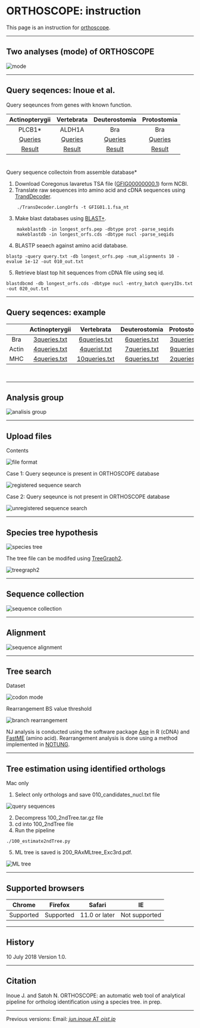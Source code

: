 # ORTHOSCOPE: instruction
This page is an instruction for [orthoscope](https://fish-evol.unit.oist.jp/yurai/index.html).

---

## Two analyses (mode) of ORTHOSCOPE
![mode](images/mode.jpg)

---

## Query seqences: Inoue et al.
Query seqeunces from genes with known function.

| Actinopterygii | Vertebrata | Deuterostomia | Protostomia |
:---: | :---: | :---: | :---:
| PLCB1* | ALDH1A | Bra | Bra |
| [Queries][t1-1] | [Queries][t1-2] | [Queries][t1-3] | [Queries][t1-4] |
| [Result][t1-5] | [Result][t1-6] | [Result][t1-7] | [Result][t1-8] |

[t1-1]:images/ActinopterygianPLCB1.txt.tar.gz
[t1-2]:images/VertebrateALDH1A.txt.tar.gz
[t1-3]:images/DeuterostomeBra.txt.tar.gz
[t1-4]:images/ProtostomeBra.txt.tar.gz
[t1-5]:images/ActinopterygianPLCB1.tar.gz
[t1-6]:images/VertebrateALDH1A.tar.gz
[t1-7]:images/DeuterostomeBra.tar.gz
[t1-8]:images/ProtostomeBra.tar.gz  

#         
Query sequence collectoin from assemble database*

1. Download Coregonus lavaretus TSA file ([GFIG00000000.1](https://www.ncbi.nlm.nih.gov/nuccore/GFIG00000000.1)) form NCBI.
2. Translate raw sequences into amino acid and cDNA sequences using [TrandDecoder](https://github.com/TransDecoder/TransDecoder/wiki).
```
    ./TransDecoder.LongOrfs -t GFIG01.1.fsa_nt
```
3. Make blast databases using [BLAST+](https://blast.ncbi.nlm.nih.gov/Blast.cgi?CMD=Web&PAGE_TYPE=BlastDocs&DOC_TYPE=Download).
```
    makeblastdb -in longest_orfs.pep -dbtype prot -parse_seqids 
    makeblastdb -in longest_orfs.cds -dbtype nucl -parse_seqids
```
4. BLASTP seaech against amino acid database.
```
blastp -query query.txt -db longest_orfs.pep -num_alignments 10 -evalue 1e-12 -out 010_out.txt
```
5. Retrieve blast top hit sequences from cDNA file using seq id.
```
blastdbcmd -db longest_orfs.cds -dbtype nucl -entry_batch queryIDs.txt -out 020_out.txt
```
---
## Query seqences: example

|   | Actinopterygii | Vertebrata | Deuterostomia | Protostomia |
| :---: | :---: | :---: | :---: | :---:
| Bra | [3queries.txt][t2-1] | [6queries.txt][t2-2] | [6queries.txt][t2-3] | [3queries.txt][t2-4] |
| Actin | [4queries.txt][t2-5] | [4querist.txt][t2-6] | [7queries.txt][t2-7] | [9queries.txt][t2-8] |
| MHC | [4queries.txt][t2-9] | [10queries.txt][t2-10] | [6queries.txt][t2-11] | [2queries.txt][t2-12] |

[t2-1]:images/Actinopterygii_Bra3queries.txt.tar.gz
[t2-2]:images/Vertebrata_Bra6queries.txt.tar.gz
[t2-3]:images/Deuterostomia_Bra6queries.txt.tar.gz
[t2-4]:images/Protostomia_Bra3queries.txt.tar.gz
[t2-5]:images/Actinopterygii_Actin_4queries.txt.tar.gz
[t2-6]:images/Vertebrate_Actin_4queries.txt.tar.gz
[t2-7]:images/Deuterostomia_Actin_7queries.txt.tar.gz
[t2-8]:images/Protostomia_Actin_9queries.txt.tar.gz
[t2-9]:images/Actinopterygii_MHC_4queries.txt.tar.gz
[t2-10]:images/Vertebrate_MHC_10queries.txt.tar.gz
[t2-11]:images/Deuterostomia_MHC6spp.txt.tar.gz
[t2-12]:images/Protostomia_MHC.txt.tar.gz

<br />

---
## Analysis group
![analisis group](images/analysisGroup.jpg)

---
## Upload files
Contents

![file format](images/UplodFile.jpg)

Case 1: Query seqeunce is present in ORTHOSCOPE database

![registered sequence search](images/example1.jpg)

Case 2: Query seqeunce is not present in ORTHOSCOPE database

![unregistered sequence search](images/yourOwnSequence.jpg)

---
## Species tree hypothesis

![species tree](images/Metazoa.tre.jpg)

The tree file can be modifed using [TreeGraph2](http://treegraph.bioinfweb.info/).

![treegraph2](images/treeGraph2.jpg)

---
## Sequence collection
![sequence collection](images/BlastEvalue.jpg)

---
## Alignment
![sequence alignment](images/Aligned-site_rate.jpg)

---
## Tree search
Dataset

![codon mode](images/dataset.jpg)

Rearrangement BS value threshold 

![branch rearrangement](images/rearrangeBS.jpg)

NJ analysis is conducted using the software package [Ape](https://cran.r-project.org/web/packages/ape/ape.pdf) in R (cDNA) and [FastME](http://www.atgc-montpellier.fr/fastme/) (amino acid). Rearrangement analysis is done using a method implemented in [NOTUNG](http://www.cs.cmu.edu/~durand/Notung/).

---
## Tree estimation using identified orthologs
Mac only
1. Select only orthologs and save 010_candidates_nucl.txt file

![query sequences](images/treeSearchWithOrthologs.jpg)

2. Decompress 100_2ndTree.tar.gz file
3. cd into 100_2ndTree file
4. Run the pipeline
```
./100_estimate2ndTree.py
```
5. ML tree is saved is 200_RAxMLtree_Exc3rd.pdf.

![ML tree](images/200_RAxMLtree_Exc3rd.jpg)

---
## Supported browsers
Chrome | Firefox | Safari | IE
:---: | :---: | :---: | :---:
Supported | Supported | 11.0 or later | Not supported

---
## History
10 July 2018 	Version 1.0.

---
## Citation
Inoue J. and Satoh N. ORTHOSCOPE: an automatic web tool of analytical pipeline for ortholog identification using a species tree. in prep.

---
Previous versions: 
Email: [_jun.inoue_ AT _oist.jp_](http://www.geocities.jp/ancientfishtree/index_eng.html)
